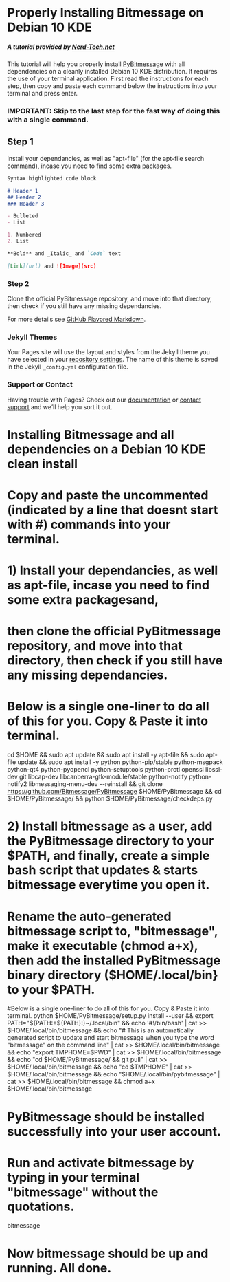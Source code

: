 # Properly Installing Bitmessage on Debian 10 KDE
##### A tutorial provided by [Nerd-Tech.net](https://www.nerd-tech.net) 

This tutorial will help you properly install [PyBitmessage](https://github.com/Bitmessage/PyBitmessage) with all dependencies on a cleanly installed Debian 10 KDE distribution. It requires the use of your terminal application. First read the instructions for each step, then copy and paste each command below the instructions into your terminal and press enter.

### IMPORTANT: Skip to the last step for the fast way of doing this with a single command.

## Step 1

Install your dependancies, as well as "apt-file" (for the apt-file search command), incase you need to find some extra packages.

```markdown
Syntax highlighted code block

# Header 1
## Header 2
### Header 3

- Bulleted
- List

1. Numbered
2. List

**Bold** and _Italic_ and `Code` text

[Link](url) and ![Image](src)
```

### Step 2
Clone the official PyBitmessage repository, and move into that directory, then check if you still have any missing dependancies.


For more details see [GitHub Flavored Markdown](https://guides.github.com/features/mastering-markdown/).

### Jekyll Themes

Your Pages site will use the layout and styles from the Jekyll theme you have selected in your [repository settings](https://github.com/Danrancan/Installing-Bitmessage-on-Linux-Tutorials/settings). The name of this theme is saved in the Jekyll `_config.yml` configuration file.

### Support or Contact

Having trouble with Pages? Check out our [documentation](https://docs.github.com/categories/github-pages-basics/) or [contact support](https://github.com/contact) and we’ll help you sort it out.

# Installing Bitmessage and all dependencies on a Debian 10 KDE clean install
# Copy and paste the uncommented (indicated by a line that doesnt start with #) commands into your terminal.

# 1) Install your dependancies, as well as apt-file, incase you need to find some extra packagesand,
# then clone the official PyBitmessage repository, and move into that directory, then check if you still have any missing dependancies.

# Below is a single one-liner to do all of this for you. Copy & Paste it into terminal.
cd $HOME && sudo apt update && sudo apt install -y apt-file && sudo apt-file update && sudo apt install -y python python-pip/stable python-msgpack python-qt4 python-pyopencl python-setuptools python-prctl openssl libssl-dev git libcap-dev libcanberra-gtk-module/stable python-notify python-notify2 libmessaging-menu-dev --reinstall && git clone https://github.com/Bitmessage/PyBitmessage $HOME/PyBitmessage && cd $HOME/PyBitmessage/ && python $HOME/PyBitmessage/checkdeps.py

# 2) Install bitmessage as a user, add the PyBitmessage directory to your $PATH, and finally, create a simple bash script that updates & starts bitmessage everytime you open it.
# Rename the auto-generated bitmessage script to, "bitmessage", make it executable (chmod a+x), then add the installed PyBitmessage binary directory ($HOME/.local/bin} to your $PATH. 

#Below is a single one-liner to do all of this for you. Copy & Paste it into terminal.
python $HOME/PyBitmessage/setup.py install --user && export PATH="${PATH:+${PATH}:}~/.local/bin" && echo '#!/bin/bash' | cat >> $HOME/.local/bin/bitmessage && echo "# This is an automatically generated script to update and start bitmessage when you type the word "bitmessage" on the command line" | cat >> $HOME/.local/bin/bitmessage && echo "export TMPHOME=$PWD" | cat >> $HOME/.local/bin/bitmessage && echo "cd $HOME/PyBitmessage/ && git pull" | cat >> $HOME/.local/bin/bitmessage && echo "cd $TMPHOME" | cat >> $HOME/.local/bin/bitmessage && echo "$HOME/.local/bin/pybitmessage" | cat >> $HOME/.local/bin/bitmessage && chmod a+x $HOME/.local/bin/bitmessage


# PyBitmessage should be installed successfully into your user account.
# Run and activate bitmessage by typing in your terminal "bitmessage" without the quotations.
bitmessage

# Now bitmessage should be up and running. All done.
